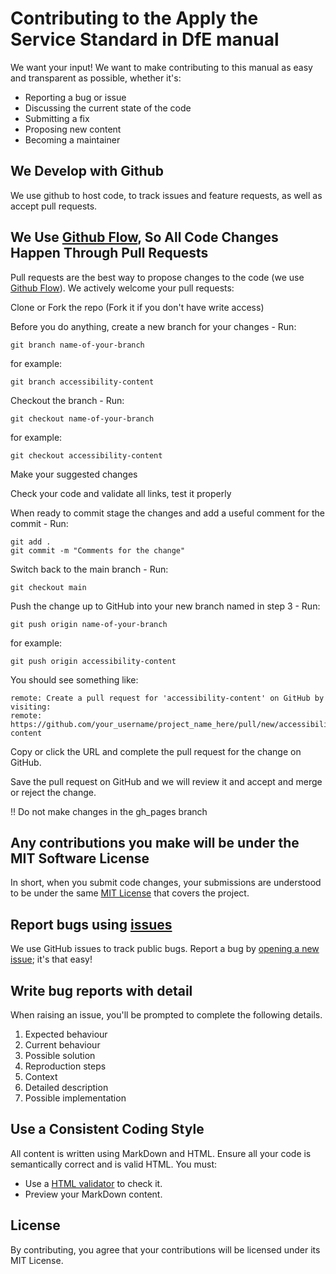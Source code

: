 # Contributing to the Apply the Service Standard in DfE manual

We want your input! We want to make contributing to this manual as easy and transparent as possible, whether it's:

- Reporting a bug or issue
- Discussing the current state of the code
- Submitting a fix
- Proposing new content
- Becoming a maintainer

## We Develop with Github

We use github to host code, to track issues and feature requests, as well as accept pull requests.

## We Use [Github Flow](https://guides.github.com/introduction/flow/index.html), So All Code Changes Happen Through Pull Requests

Pull requests are the best way to propose changes to the code (we use [Github Flow](https://guides.github.com/introduction/flow/index.html)). We actively welcome your pull requests:

Clone or Fork the repo (Fork it if you don't have write access)

Before you do anything, create a new branch for your changes - Run:

``` 
git branch name-of-your-branch 
``` 

for example: 

``` 
git branch accessibility-content 
```

Checkout the branch - Run: 

```
git checkout name-of-your-branch 
``` 

for example: 

``` 
git checkout accessibility-content 
```

Make your suggested changes

Check your code and validate all links, test it properly

When ready to commit stage the changes and add a useful comment for the commit - Run:

```
git add . 
git commit -m "Comments for the change" 
```

Switch back to the main branch - Run:

```
git checkout main 
```

Push the change up to GitHub into your new branch named in step 3 - Run: 

```
git push origin name-of-your-branch 
``` 

for example: 

``` 
git push origin accessibility-content 
``` 

You should see something like:

``` 
remote: Create a pull request for 'accessibility-content' on GitHub by visiting: 
remote:  https://github.com/your_username/project_name_here/pull/new/accessibility-content 
```

Copy or click the URL and complete the pull request for the change on GitHub. 

Save the pull request on GitHub and we will review it and accept and merge or reject the change. 

!! Do not make changes in the gh_pages branch

## Any contributions you make will be under the MIT Software License

In short, when you submit code changes, your submissions are understood to be under the same [MIT License](http://choosealicense.com/licenses/mit/) that covers the project. 

## Report bugs using [issues](https://github.com/DFE-Digital/apply-service-standard-in-dfe/issues)

We use GitHub issues to track public bugs. Report a bug by [opening a new issue](https://github.com/DFE-Digital/apply-service-standard-in-dfe/issues/new/choose); it's that easy!

## Write bug reports with detail

When raising an issue, you'll be prompted to complete the following details. 

1. Expected behaviour
2. Current behaviour
3. Possible solution
4. Reproduction steps
5. Context
6. Detailed description
7. Possible implementation

## Use a Consistent Coding Style

All content is written using MarkDown and HTML. Ensure all your code is semantically correct and is valid HTML. You must:

- Use a [HTML validator](https://validator.w3.org/#validate_by_input) to check it.
- Preview your MarkDown content.


## License
By contributing, you agree that your contributions will be licensed under its MIT License.
